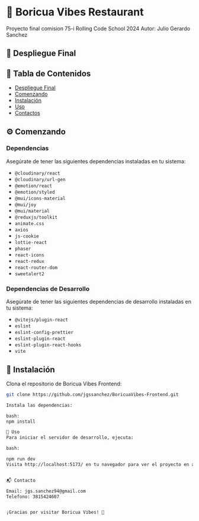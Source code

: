 # 🌴 Boricua Vibes Restaurant

Proyecto final comision 75-i Rolling Code School 2024
Autor: Julio Gerardo Sanchez

## 🚀 Despliegue Final



## 📖 Tabla de Contenidos

- [Despliegue Final](#despliegue-final)
- [Comenzando](#comenzando)
- [Instalación](#instalación)
- [Uso](#uso)
- [Contactos](#contactos)

## ⚙️ Comenzando

### Dependencias

Asegúrate de tener las siguientes dependencias instaladas en tu sistema:

- `@cloudinary/react`
- `@cloudinary/url-gen`
- `@emotion/react`
- `@emotion/styled`
- `@mui/icons-material`
- `@mui/joy`
- `@mui/material`
- `@reduxjs/toolkit`
- `animate.css`
- `axios`
- `js-cookie`
- `lottie-react`
- `phaser`
- `react-icons`
- `react-redux`
- `react-router-dom`
- `sweetalert2`

### Dependencias de Desarrollo

Asegúrate de tener las siguientes dependencias de desarrollo instaladas en tu sistema:

- `@vitejs/plugin-react`
- `eslint`
- `eslint-config-prettier`
- `eslint-plugin-react`
- `eslint-plugin-react-hooks`
- `vite`

## 🔧 Instalación

Clona el repositorio de Boricua Vibes Frontend:
```bash
git clone https://github.com/jgssanchez/BoricuaVibes-Frontend.git

Instala las dependencias:

bash:
npm install

🤖 Uso
Para iniciar el servidor de desarrollo, ejecuta:

bash:

npm run dev
Visita http://localhost:5173/ en tu navegador para ver el proyecto en acción.


📬 Contacto

Email: jgs.sanchez94@gmail.com
Telefono: 3815424607


¡Gracias por visitar Boricua Vibes! 🎉


